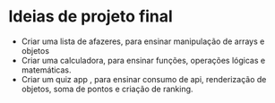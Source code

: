 # Ideias de projeto final

- Criar uma lista de afazeres, para ensinar manipulação de arrays e objetos
- Criar uma calculadora, para ensinar funções, operações lógicas e matemáticas.
- Criar um quiz app , para ensinar consumo de api, renderização de objetos, soma de pontos e criação de ranking.
